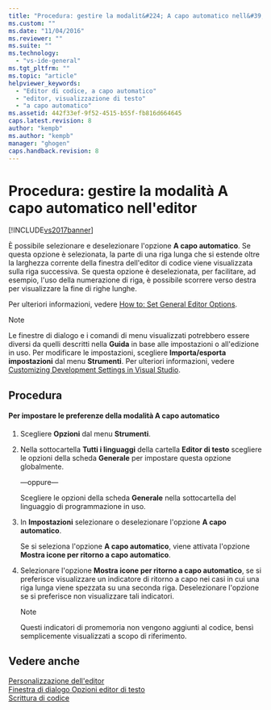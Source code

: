 ```yaml
---
title: "Procedura: gestire la modalit&#224; A capo automatico nell&#39;editor | Microsoft Docs"
ms.custom: ""
ms.date: "11/04/2016"
ms.reviewer: ""
ms.suite: ""
ms.technology: 
  - "vs-ide-general"
ms.tgt_pltfrm: ""
ms.topic: "article"
helpviewer_keywords: 
  - "Editor di codice, a capo automatico"
  - "editor, visualizzazione di testo"
  - "a capo automatico"
ms.assetid: 442f33ef-9f52-4515-b55f-fb816d664645
caps.latest.revision: 8
author: "kempb"
ms.author: "kempb"
manager: "ghogen"
caps.handback.revision: 8
---
```

# Procedura: gestire la modalit&#224; A capo automatico nell&#39;editor
[!INCLUDE[vs2017banner](../../code-quality/includes/vs2017banner.md)]

È possibile selezionare e deselezionare l'opzione **A capo automatico**.  Se questa opzione è selezionata, la parte di una riga lunga che si estende oltre la larghezza corrente della finestra dell'editor di codice viene visualizzata sulla riga successiva.  Se questa opzione è deselezionata, per facilitare, ad esempio, l'uso della numerazione di riga, è possibile scorrere verso destra per visualizzare la fine di righe lunghe.  
  
 Per ulteriori informazioni, vedere [How to: Set General Editor Options](http://msdn.microsoft.com/it-it/704e4a7b-2162-4bed-8a47-f4f6ffec98c2).  
  
> [!NOTE]
>  Le finestre di dialogo e i comandi di menu visualizzati potrebbero essere diversi da quelli descritti nella **Guida** in base alle impostazioni o all'edizione in uso.  Per modificare le impostazioni, scegliere **Importa\/esporta impostazioni** dal menu **Strumenti**.  Per ulteriori informazioni, vedere [Customizing Development Settings in Visual Studio](http://msdn.microsoft.com/it-it/22c4debb-4e31-47a8-8f19-16f328d7dcd3).  
  
## Procedura  
  
#### Per impostare le preferenze della modalità A capo automatico  
  
1.  Scegliere **Opzioni** dal menu **Strumenti**.  
  
2.  Nella sottocartella **Tutti i linguaggi** della cartella **Editor di testo** scegliere le opzioni della scheda **Generale** per impostare questa opzione globalmente.  
  
     —oppure—  
  
     Scegliere le opzioni della scheda **Generale** nella sottocartella del linguaggio di programmazione in uso.  
  
3.  In **Impostazioni** selezionare o deselezionare l'opzione **A capo automatico**.  
  
     Se si seleziona l'opzione **A capo automatico**, viene attivata l'opzione **Mostra icone per ritorno a capo automatico**.  
  
4.  Selezionare l'opzione **Mostra icone per ritorno a capo automatico**, se si preferisce visualizzare un indicatore di ritorno a capo nei casi in cui una riga lunga viene spezzata su una seconda riga.  Deselezionare l'opzione se si preferisce non visualizzare tali indicatori.  
  
    > [!NOTE]
    >  Questi indicatori di promemoria non vengono aggiunti al codice, bensì semplicemente visualizzati a scopo di riferimento.  
  
## Vedere anche  
 [Personalizzazione dell'editor](../../ide/customizing-the-editor.md)   
 [Finestra di dialogo Opzioni editor di testo](../../ide/reference/text-editor-options-dialog-box.md)   
 [Scrittura di codice](../../ide/writing-code-in-the-code-and-text-editor.md)